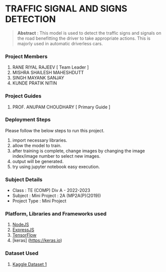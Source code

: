 # TRAFFIC SIGNAL AND SIGNS DETECTION

> **Abstract** : This model is used to detect the traffic signs and signals on the road benefitting the driver to take appropriate actions. This is majorly used in automatic driverless cars.

### Project Members
1. RANE RIYAL RAJEEV  [ Team Leader ] 
2. MISHRA SHAILESH MAHESHDUTT 
3. SINGH MAYANK SANJAY 
4. KUNDE PRATIK NITIN 

### Project Guides
1. PROF. ANUPAM CHOUDHARY  [ Primary Guide ] 

### Deployment Steps
Please follow the below steps to run this project.
1. import necessary libraries.
2. allow the model to train.
3. after training is complete, change images by changing the image index/image number to select new images.
3. output will be generated.
4. try using jupyter notebook easy execution.

### Subject Details
- Class : TE (COMP) Div A - 2022-2023
- Subject : Mini Project : 2A (MP2A(P)(2019))
- Project Type : Mini Project

### Platform, Libraries and Frameworks used
1. [NodeJS](https://nodejs.org)
2. [ExpressJS](https://expressjs.org)
3. [TensorFlow](https://tensorflowjs.com)
4. [keras] (https://keras.io)

### Dataset Used
1. [Kaggle Dataset 1](https://www.kaggle.com/datasets/meowmeowmeowmeowmeow/gtsrb-german-traffic-sign)

